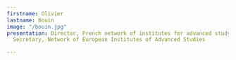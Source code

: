 ```yaml
---
firstname: Olivier
lastname: Bouin
image: "/bouin.jpg"
presentation: Director, French network of institutes for advanced study (RFIEA) and
  Secretary, Network of European Institutes of Advanced Studies

---
```

